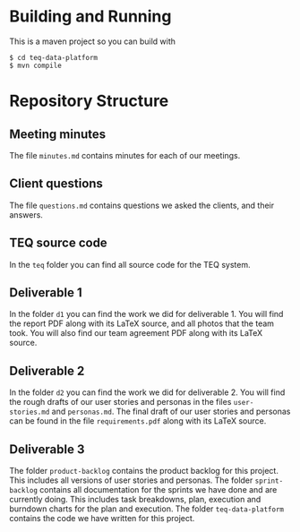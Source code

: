 # Building and Running
This is a maven project so you can build with
```shell
$ cd teq-data-platform
$ mvn compile
```

# Repository Structure
## Meeting minutes
The file `minutes.md` contains minutes for each of our meetings.

## Client questions
The file `questions.md` contains questions we asked the clients, and their
answers.

## TEQ source code
In the `teq` folder you can find all source code for the TEQ system.

## Deliverable 1
In the folder `d1` you can find the work we did for deliverable 1. You will find
the report PDF along with its LaTeX source, and all photos that the team took.
You will also find our team agreement PDF along with its LaTeX source.

## Deliverable 2
In the folder `d2` you can find the work we did for deliverable 2. You will find
the rough drafts of our user stories and personas in the files `user-stories.md`
and `personas.md`. The final draft of our user stories and personas can be found
in the file `requirements.pdf` along with its LaTeX source.

## Deliverable 3
The folder `product-backlog` contains the product backlog for this project. This
includes all versions of user stories and personas. The folder `sprint-backlog`
contains all documentation for the sprints we have done and are currently doing.
This includes task breakdowns, plan, execution and burndown charts for the plan
and execution. The folder `teq-data-platform` contains the code we have written
for this project.

